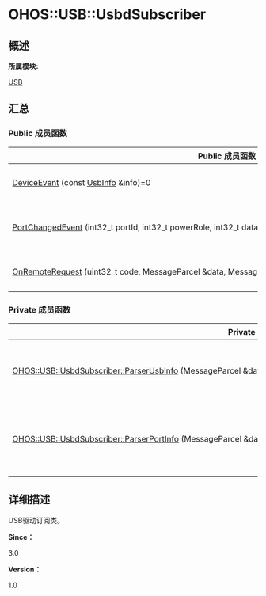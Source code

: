 # OHOS::USB::UsbdSubscriber


## **概述**

**所属模块:**

[USB](_u_s_b.md)


## **汇总**


### Public 成员函数

  | Public&nbsp;成员函数 | 描述 | 
| -------- | -------- |
| [DeviceEvent](_u_s_b.md#deviceevent)&nbsp;(const&nbsp;[UsbInfo](_o_h_o_s_1_1_u_s_b_1_1_usb_info.md)&nbsp;&amp;info)=0 | 设备事件。&nbsp;[更多...](_u_s_b.md#deviceevent) | 
| [PortChangedEvent](_u_s_b.md#portchangedevent)&nbsp;(int32_t&nbsp;portId,&nbsp;int32_t&nbsp;powerRole,&nbsp;int32_t&nbsp;dataRole,&nbsp;int32_t&nbsp;mode)=0 | 端口改变事件。&nbsp;[更多...](_u_s_b.md#portchangedevent) | 
| [OnRemoteRequest](_u_s_b.md#onremoterequest)&nbsp;(uint32_t&nbsp;code,&nbsp;MessageParcel&nbsp;&amp;data,&nbsp;MessageParcel&nbsp;&amp;reply,&nbsp;MessageOption&nbsp;&amp;option)&nbsp;override | 远程请求。&nbsp;[更多...](_u_s_b.md#onremoterequest) | 


### Private 成员函数

  | Private&nbsp;成员函数 | 描述 | 
| -------- | -------- |
| [OHOS::USB::UsbdSubscriber::ParserUsbInfo](_u_s_b.md#parserusbinfo)&nbsp;(MessageParcel&nbsp;&amp;data,&nbsp;MessageParcel&nbsp;&amp;reply,&nbsp;MessageOption&nbsp;&amp;option,&nbsp;UsbInfo&nbsp;&amp;info) | 解析USB设备信息。&nbsp;[更多...](_u_s_b.md#parserusbinfo) | 
| [OHOS::USB::UsbdSubscriber::ParserPortInfo](_u_s_b.md#parserportinfo)&nbsp;(MessageParcel&nbsp;&amp;data,&nbsp;MessageParcel&nbsp;&amp;reply,&nbsp;MessageOption&nbsp;&amp;option,&nbsp;PortInfo&nbsp;&amp;info) | 解析USB设备端口信息。&nbsp;[更多...](_u_s_b.md#parserportinfo) | 


## **详细描述**

USB驱动订阅类。

**Since：**

3.0

**Version：**

1.0
